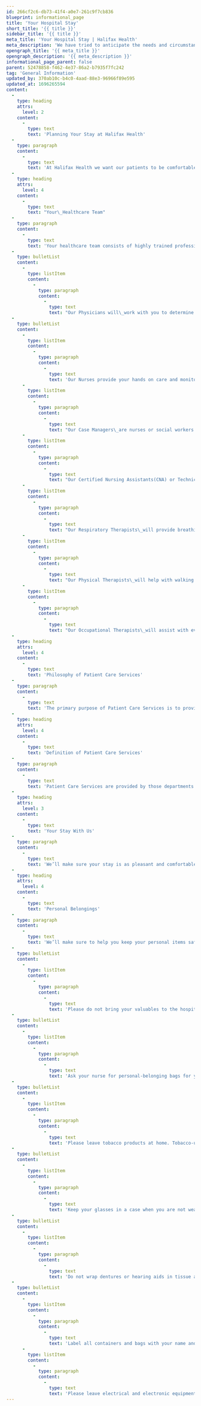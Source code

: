 ```yaml
---
id: 266cf2c6-db73-41f4-a0e7-261c9f7cb836
blueprint: informational_page
title: 'Your Hospital Stay'
short_title: '{{ title }}'
sidebar_title: '{{ title }}'
meta_title: 'Your Hospital Stay | Halifax Health'
meta_description: 'We have tried to anticipate the needs and circumstances of our patients and their families by providing as many services as possible.'
opengraph_title: '{{ meta_title }}'
opengraph_description: '{{ meta_description }}'
informational_page_parent: false
parent: 52478858-f462-4e37-86a2-b7935f7fc242
tag: 'General Information'
updated_by: 370ab10c-b4c0-4aad-88e3-96966f89e595
updated_at: 1696265594
content:
  -
    type: heading
    attrs:
      level: 2
    content:
      -
        type: text
        text: 'Planning Your Stay at Halifax Health'
  -
    type: paragraph
    content:
      -
        type: text
        text: 'At Halifax Health we want our patients to be comfortable and have easy access to information. We have tried to anticipate the needs and circumstances of our patients and their families by providing as many services as possible.'
  -
    type: heading
    attrs:
      level: 4
    content:
      -
        type: text
        text: "Your\_Healthcare Team"
  -
    type: paragraph
    content:
      -
        type: text
        text: 'Your healthcare team consists of highly trained professionals who work together to care for you and safeguard your well-being. Although we work as a team, each person caring for you has special knowledge and skills. Your care team will vary based on your specific needs but may include:'
  -
    type: bulletList
    content:
      -
        type: listItem
        content:
          -
            type: paragraph
            content:
              -
                type: text
                text: "Our Physicians will\_work with you to determine a care plan based on your needs and desires. You can expect to see your doctor at least once a day. Sometimes a Hospitalist will care for you instead of your family doctor. A Hospitalist is physician specially trained in hospital medicine and will keep your family doctor informed of your care."
  -
    type: bulletList
    content:
      -
        type: listItem
        content:
          -
            type: paragraph
            content:
              -
                type: text
                text: 'Our Nurses provide your hands on care and monitoring, ensures your day to day needs are met and provides education and information so you can understand your condition and treatment.'
      -
        type: listItem
        content:
          -
            type: paragraph
            content:
              -
                type: text
                text: "Our Case Managers\_are nurses or social workers who will help prepare for your discharge."
      -
        type: listItem
        content:
          -
            type: paragraph
            content:
              -
                type: text
                text: "Our Certified Nursing Assistants(CNA) or Technicians will\_take vital signs, monitors glucose levels and help you bathe and get ready for the day, if necessary."
      -
        type: listItem
        content:
          -
            type: paragraph
            content:
              -
                type: text
                text: "Our Respiratory Therapists\_will provide breathing treatments and oxygen when needed."
      -
        type: listItem
        content:
          -
            type: paragraph
            content:
              -
                type: text
                text: "Our Physical Therapists\_will help with walking and exercises to build strength when needed"
      -
        type: listItem
        content:
          -
            type: paragraph
            content:
              -
                type: text
                text: "Our Occupational Therapists\_will assist with everyday activities."
  -
    type: heading
    attrs:
      level: 4
    content:
      -
        type: text
        text: 'Philosophy of Patient Care Services'
  -
    type: paragraph
    content:
      -
        type: text
        text: 'The primary purpose of Patient Care Services is to provide holistic and therapeutic care to each patient/family/significant other. It is our intent to provide the highest quality of care to meet the total needs of the patient in an individualized, humanistic manner at a reasonable cost. The Patient Care Services are responsive to the changing needs of the health care industry while maintaining and supporting the hospital’s commitment to excellence in patient care. Patient rights will be represented, and an environment conducive to minimal restraint use will be fostered.'
  -
    type: heading
    attrs:
      level: 4
    content:
      -
        type: text
        text: 'Definition of Patient Care Services'
  -
    type: paragraph
    content:
      -
        type: text
        text: 'Patient Care Services are provided by those departments that have direct contact with patients and families. Support services are provided by staff and departments which may not have direct contact with patients, but support the care provided by the hands-on care giver.'
  -
    type: heading
    attrs:
      level: 3
    content:
      -
        type: text
        text: 'Your Stay With Us'
  -
    type: paragraph
    content:
      -
        type: text
        text: 'We’ll make sure your stay is as pleasant and comfortable as possible. We offer a full range of services to support the needs of our patients and their families.'
  -
    type: heading
    attrs:
      level: 4
    content:
      -
        type: text
        text: 'Personal Belongings'
  -
    type: paragraph
    content:
      -
        type: text
        text: 'We’ll make sure to help you keep your personal items safe:'
  -
    type: bulletList
    content:
      -
        type: listItem
        content:
          -
            type: paragraph
            content:
              -
                type: text
                text: 'Please do not bring your valuables to the hospital.'
  -
    type: bulletList
    content:
      -
        type: listItem
        content:
          -
            type: paragraph
            content:
              -
                type: text
                text: 'Ask your nurse for personal-belonging bags for your clothing.'
  -
    type: bulletList
    content:
      -
        type: listItem
        content:
          -
            type: paragraph
            content:
              -
                type: text
                text: 'Please leave tobacco products at home. Tobacco-use is NOT permitted in the hospital or on hospital property. This includes electronic cigarettes.'
  -
    type: bulletList
    content:
      -
        type: listItem
        content:
          -
            type: paragraph
            content:
              -
                type: text
                text: 'Keep your glasses in a case when you are not wearing them.'
  -
    type: bulletList
    content:
      -
        type: listItem
        content:
          -
            type: paragraph
            content:
              -
                type: text
                text: 'Do not wrap dentures or hearing aids in tissue and place them on your food tray or bedside table, where they can be easily mistaken for trash. Please ask your care staff for a special container.'
  -
    type: bulletList
    content:
      -
        type: listItem
        content:
          -
            type: paragraph
            content:
              -
                type: text
                text: 'Label all containers and bags with your name and room number.'
      -
        type: listItem
        content:
          -
            type: paragraph
            content:
              -
                type: text
                text: 'Please leave electrical and electronic equipment at home.'
---
```

